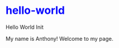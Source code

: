 # hello-world
Hello World Init

My name is Anthony!
Welcome to my page.

<!Doctype html>
<html>
  <title>
  </title>
  <body>
    <style>
      h1 {
      color: blue;
      }
      </stlye>
    <h1>Anthony's webpage</h1>
  </body>
  </html>
